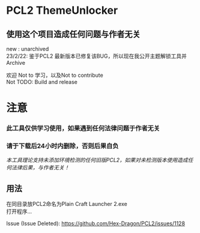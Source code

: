# PCL2 ThemeUnlocker
## 使用这个项目造成任何问题与作者无关
new : unarchived  
23/2/22: 鉴于PCL2
最新版本已修复该BUG，所以现在我公开主题解锁工具并 Archive  

欢迎 Not to 学习，以及Not to contribute  
Not TODO: Build and release
# 注意
### 此工具仅供学习使用，如果遇到任何法律问题于作者无关
### 请于下载后24小时内删除，否则后果自负
*本工具理论支持未添加环境检测的任何旧版PCL2，如果对未检测版本使用造成任何法律后果，与作者无关！*

## 用法
在同目录放PCL2命名为Plain Craft Launcher 2.exe  
打开程序...  
  
  
  Issue (Issue Deleted): https://github.com/Hex-Dragon/PCL2/issues/1128
